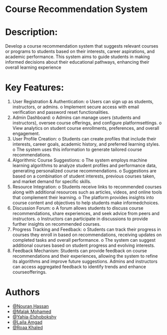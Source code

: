 # Course Recommendation System
# Description:
Develop a course recommendation system that suggests relevant courses or programs to students based on their
interests, career aspirations, and academic performance. This system aims to guide students in making informed
decisions about their educational pathways, enhancing their overall learning experience

# Key Features:
1. User Registration & Authentication:
o Users can sign up as students, instructors, or admins.
o Implement secure access with email verification and password reset functionalities.
2. Admin Dashboard:
o Admins can manage users (students and instructors), oversee course offerings, and configure platformsettings.
o View analytics on student course enrollments, preferences, and overall engagement.
3. User Profile Creation:
o Students can create profiles that include their interests, career goals, academic history, and preferred learning
styles.
o The system uses this information to generate tailored course recommendations.
4. Algorithmic Course Suggestions:
o The system employs machine learning algorithms to analyze student profiles and performance data, generating
personalized course recommendations.
o Suggestions are based on a combination of student interests, previous courses taken, and market demand for
specific skills.
5. Resource Integration:
o Students receive links to recommended courses along with additional resources such as articles, videos, and
online tools that complement their learning.
o The platform provides insights into course content and objectives to help students make informedchoices.
6. Discussion Forum:
o A forum allows students to discuss course recommendations, share experiences, and seek advice from peers
and instructors.
o Instructors can participate in discussions to provide further insights on recommended courses.
7. Progress Tracking and Feedback:
o Students can track their progress in courses they enroll in based on recommendations, receiving updates on
completed tasks and overall performance.
o The system can suggest additional courses based on student progress and evolving interests.
8. Feedback Mechanism:
Students can provide feedback on course recommendations and their experiences, allowing the system to refine its
algorithms and improve future suggestions.
Admins and instructors can access aggregated feedback to identify trends and enhance courseofferings.

# Authors
- [@Nouran Hassan](https://github.com/Nouran246)
- [@Malak Mohamed](https://github.com/MalakMohameed)
- [@Yahia-Elshobokshy](https://github.com/Yahia-Elshobokshy)
- [@Laila Amgad](https://github.com/Laila4563)
- [@Roaa Khaled](https://github.com/Rowlkh)
